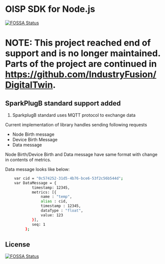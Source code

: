 # OISP SDK for Node.js
[![FOSSA Status](https://app.fossa.com/api/projects/git%2Bgithub.com%2FOpen-IoT-Service-Platform%2Foisp-sdk-js.svg?type=shield)](https://app.fossa.com/projects/git%2Bgithub.com%2FOpen-IoT-Service-Platform%2Foisp-sdk-js?ref=badge_shield)
# NOTE: This project reached end of support and is no longer maintained. Parts of the project are continued in https://github.com/IndustryFusion/DigitalTwin.

## SparkPlugB standard support added

1. SparkplugB standard uses MQTT protocol to exchange data

Current implementation of library handles sending following requests

- Node Birth message
- Device Birth Message
- Data message

Node Birth/Device Birth and Data message have same format with change in contents of metrics.

Data message looks like below:

``` bash
    var cid = "0c574252-31d5-4b76-bce6-53f2c56b544d";
    var DataMessage = {
            timestamp: 12345,
            metrics: [{
                name : "temp",
                alias : cid,
                timestamp : 12345,
                dataType : "float",
                value: 123
            }],
            seq: 1
         };
```


## License
[![FOSSA Status](https://app.fossa.com/api/projects/git%2Bgithub.com%2FOpen-IoT-Service-Platform%2Foisp-sdk-js.svg?type=large)](https://app.fossa.com/projects/git%2Bgithub.com%2FOpen-IoT-Service-Platform%2Foisp-sdk-js?ref=badge_large)
